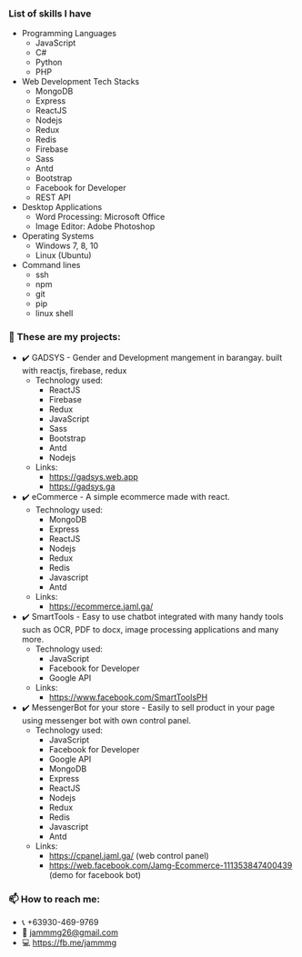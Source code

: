 

<!--### Hi there 👋
**jamg26/jamg26** is a ✨ _special_ ✨ repository because its `README.md` (this file) appears on your GitHub profile.

Here are some ideas to get you started:

- 🔭 I’m currently working on ...
- 🌱 I’m currently learning ...
- 👯 I’m looking to collaborate on ...
- 🤔 I’m looking for help with ...
- 💬 Ask me about ...
- 📫 How to reach me: ...
- 😄 Pronouns: ...
- ⚡ Fun fact: ...
-->

<!-- - 💬 I have 9 years of experience in web development. -->
### List of skills I have
  - Programming Languages
    - JavaScript
    - C#
    - Python
    - PHP
  - Web Development Tech Stacks
    - MongoDB
    - Express
    - ReactJS
    - Nodejs
    - Redux
    - Redis
    - Firebase
    - Sass
    - Antd
    - Bootstrap
    - Facebook for Developer
    - REST API
  - Desktop Applications
    - Word Processing: Microsoft Office
    - Image Editor: Adobe Photoshop
  - Operating Systems
    - Windows 7, 8, 10
    - Linux (Ubuntu)
  - Command lines
    - ssh
    - npm
    - git
    - pip
    - linux shell
    
### 🔭 These are my projects:
  - :heavy_check_mark: GADSYS - Gender and Development mangement in barangay. built with reactjs, firebase, redux
    - Technology used:
      - ReactJS
      - Firebase
      - Redux
      - JavaScript
      - Sass
      - Bootstrap
      - Antd
      - Nodejs
    - Links:
      - https://gadsys.web.app
      - https://gadsys.ga
  - :heavy_check_mark: eCommerce - A simple ecommerce made with react. 
    - Technology used:
      - MongoDB
      - Express
      - ReactJS
      - Nodejs
      - Redux
      - Redis
      - Javascript
      - Antd
    - Links:
      - https://ecommerce.jaml.ga/
  - :heavy_check_mark: SmartTools - Easy to use chatbot integrated with many handy tools such as OCR, PDF to docx, image processing applications and many more. 
    - Technology used:
      - JavaScript
      - Facebook for Developer
      - Google API
    - Links:
      - https://www.facebook.com/SmartToolsPH
  - :heavy_check_mark: MessengerBot for your store - Easily to sell product in your page using messenger bot with own control panel. 
    - Technology used:
      - JavaScript
      - Facebook for Developer
      - Google API
      - MongoDB
      - Express
      - ReactJS
      - Nodejs
      - Redux
      - Redis
      - Javascript
      - Antd
    - Links:
      - https://cpanel.jaml.ga/ (web control panel)
      - https://web.facebook.com/Jamg-Ecommerce-111353847400439 (demo for facebook bot)
      
      
### 📫 How to reach me: 
  - :telephone_receiver: +63930-469-9769
  - :email: jammmg26@gmail.com
  - :computer: https://fb.me/jammmg
